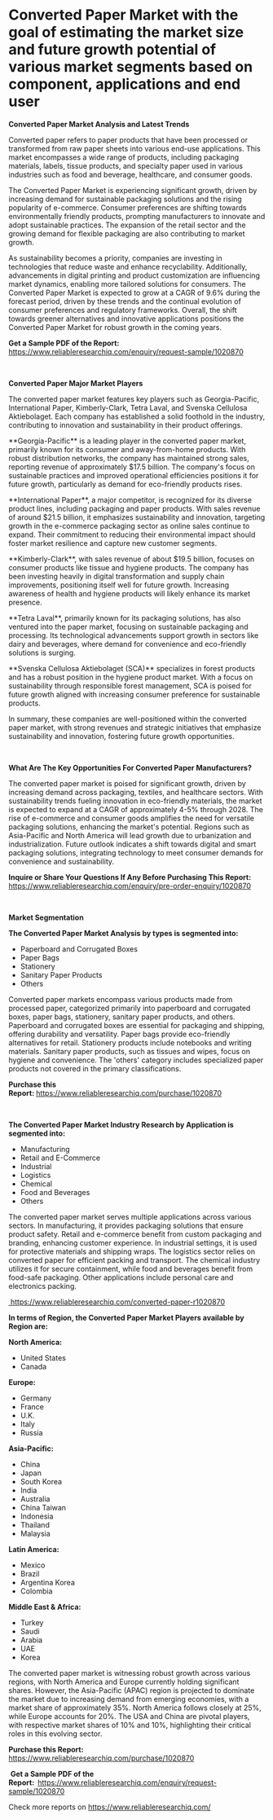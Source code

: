 <p><h1>Converted Paper Market with the goal of estimating the market size and future growth potential of various market segments based on component, applications and end user</h1></p><p><strong>Converted Paper Market Analysis and Latest Trends</strong></p>
<p><p>Converted paper refers to paper products that have been processed or transformed from raw paper sheets into various end-use applications. This market encompasses a wide range of products, including packaging materials, labels, tissue products, and specialty paper used in various industries such as food and beverage, healthcare, and consumer goods.</p><p>The Converted Paper Market is experiencing significant growth, driven by increasing demand for sustainable packaging solutions and the rising popularity of e-commerce. Consumer preferences are shifting towards environmentally friendly products, prompting manufacturers to innovate and adopt sustainable practices. The expansion of the retail sector and the growing demand for flexible packaging are also contributing to market growth.</p><p>As sustainability becomes a priority, companies are investing in technologies that reduce waste and enhance recyclability. Additionally, advancements in digital printing and product customization are influencing market dynamics, enabling more tailored solutions for consumers. The Converted Paper Market is expected to grow at a CAGR of 9.6% during the forecast period, driven by these trends and the continual evolution of consumer preferences and regulatory frameworks. Overall, the shift towards greener alternatives and innovative applications positions the Converted Paper Market for robust growth in the coming years.</p></p>
<p><strong>Get a Sample PDF of the Report:&nbsp;</strong> <a href="https://www.reliableresearchiq.com/enquiry/request-sample/1020870?utm_campaign=2212&utm_medium=2&utm_source=Github&utm_content=ia&utm_term=05042025&utm_id=converted-paper">https://www.reliableresearchiq.com/enquiry/request-sample/1020870</a></p>
<p>&nbsp;</p>
<p><strong>Converted Paper Major Market Players</strong></p>
<p><p>The converted paper market features key players such as Georgia-Pacific, International Paper, Kimberly-Clark, Tetra Laval, and Svenska Cellulosa Aktiebolaget. Each company has established a solid foothold in the industry, contributing to innovation and sustainability in their product offerings.</p><p>**Georgia-Pacific** is a leading player in the converted paper market, primarily known for its consumer and away-from-home products. With robust distribution networks, the company has maintained strong sales, reporting revenue of approximately $17.5 billion. The company's focus on sustainable practices and improved operational efficiencies positions it for future growth, particularly as demand for eco-friendly products rises.</p><p>**International Paper**, a major competitor, is recognized for its diverse product lines, including packaging and paper products. With sales revenue of around $21.5 billion, it emphasizes sustainability and innovation, targeting growth in the e-commerce packaging sector as online sales continue to expand. Their commitment to reducing their environmental impact should foster market resilience and capture new customer segments.</p><p>**Kimberly-Clark**, with sales revenue of about $19.5 billion, focuses on consumer products like tissue and hygiene products. The company has been investing heavily in digital transformation and supply chain improvements, positioning itself well for future growth. Increasing awareness of health and hygiene products will likely enhance its market presence.</p><p>**Tetra Laval**, primarily known for its packaging solutions, has also ventured into the paper market, focusing on sustainable packaging and processing. Its technological advancements support growth in sectors like dairy and beverages, where demand for convenience and eco-friendly solutions is surging.</p><p>**Svenska Cellulosa Aktiebolaget (SCA)** specializes in forest products and has a robust position in the hygiene product market. With a focus on sustainability through responsible forest management, SCA is poised for future growth aligned with increasing consumer preference for sustainable products.</p><p>In summary, these companies are well-positioned within the converted paper market, with strong revenues and strategic initiatives that emphasize sustainability and innovation, fostering future growth opportunities.</p></p>
<p>&nbsp;</p>
<p><strong>What Are The Key Opportunities For Converted Paper Manufacturers?</strong></p>
<p><p>The converted paper market is poised for significant growth, driven by increasing demand across packaging, textiles, and healthcare sectors. With sustainability trends fueling innovation in eco-friendly materials, the market is expected to expand at a CAGR of approximately 4-5% through 2028. The rise of e-commerce and consumer goods amplifies the need for versatile packaging solutions, enhancing the market's potential. Regions such as Asia-Pacific and North America will lead growth due to urbanization and industrialization. Future outlook indicates a shift towards digital and smart packaging solutions, integrating technology to meet consumer demands for convenience and sustainability.</p></p>
<p><strong>Inquire or Share Your Questions If Any Before Purchasing This Report:</strong> <a href="https://www.reliableresearchiq.com/enquiry/pre-order-enquiry/1020870?utm_campaign=2212&utm_medium=2&utm_source=Github&utm_content=ia&utm_term=05042025&utm_id=converted-paper">https://www.reliableresearchiq.com/enquiry/pre-order-enquiry/1020870</a></p>
<p>&nbsp;</p>
<p><strong>Market Segmentation</strong></p>
<p><strong>The Converted Paper Market Analysis by types is segmented into:</strong></p>
<p><ul><li>Paperboard and Corrugated Boxes</li><li>Paper Bags</li><li>Stationery</li><li>Sanitary Paper Products</li><li>Others</li></ul></p>
<p><p>Converted paper markets encompass various products made from processed paper, categorized primarily into paperboard and corrugated boxes, paper bags, stationery, sanitary paper products, and others. Paperboard and corrugated boxes are essential for packaging and shipping, offering durability and versatility. Paper bags provide eco-friendly alternatives for retail. Stationery products include notebooks and writing materials. Sanitary paper products, such as tissues and wipes, focus on hygiene and convenience. The 'others' category includes specialized paper products not covered in the primary classifications.</p></p>
<p><strong>Purchase this Report:&nbsp;</strong><a href="https://www.reliableresearchiq.com/purchase/1020870?utm_campaign=2212&utm_medium=2&utm_source=Github&utm_content=ia&utm_term=05042025&utm_id=converted-paper">https://www.reliableresearchiq.com/purchase/1020870</a></p>
<p>&nbsp;</p>
<p><strong>The Converted Paper Market Industry Research by Application is segmented into:</strong></p>
<p><ul><li>Manufacturing</li><li>Retail and E-Commerce</li><li>Industrial</li><li>Logistics</li><li>Chemical</li><li>Food and Beverages</li><li>Others</li></ul></p>
<p><p>The converted paper market serves multiple applications across various sectors. In manufacturing, it provides packaging solutions that ensure product safety. Retail and e-commerce benefit from custom packaging and branding, enhancing customer experience. In industrial settings, it is used for protective materials and shipping wraps. The logistics sector relies on converted paper for efficient packing and transport. The chemical industry utilizes it for secure containment, while food and beverages benefit from food-safe packaging. Other applications include personal care and electronics packing.</p></p>
<p><a href="https://www.reliableresearchiq.com/converted-paper-r1020870?utm_campaign=2212&utm_medium=2&utm_source=Github&utm_content=ia&utm_term=05042025&utm_id=converted-paper">&nbsp;https://www.reliableresearchiq.com/converted-paper-r1020870</a></p>
<p><strong>In terms of Region, the Converted Paper Market Players available by Region are:</strong></p>
<p>
    <p> <strong> North America: </strong>
        <ul>
            <li>United States</li>
            <li>Canada</li>
        </ul>
        </p> 
    <p> <strong> Europe: </strong>
        <ul>
            <li>Germany</li>
            <li>France</li>
            <li>U.K.</li>
            <li>Italy</li>
            <li>Russia</li>
        </ul>
        </p> 
    <p> <strong> Asia-Pacific: </strong>
        <ul>
            <li>China</li>
            <li>Japan</li>
            <li>South Korea</li>
            <li>India</li>
            <li>Australia</li>
            <li>China Taiwan</li>
            <li>Indonesia</li>
            <li>Thailand</li>
            <li>Malaysia</li>
        </ul>
        </p> 
    <p> <strong> Latin America: </strong>
        <ul>
            <li>Mexico</li>
            <li>Brazil</li>
            <li>Argentina Korea</li>
            <li>Colombia</li>
        </ul>
        </p> 
    <p> <strong> Middle East & Africa: </strong>
        <ul>
            <li>Turkey</li>
            <li>Saudi</li>
            <li>Arabia</li>
            <li>UAE</li>
            <li>Korea</li>
        </ul>
    </p>
    </p>
<p><p>The converted paper market is witnessing robust growth across various regions, with North America and Europe currently holding significant shares. However, the Asia-Pacific (APAC) region is projected to dominate the market due to increasing demand from emerging economies, with a market share of approximately 35%. North America follows closely at 25%, while Europe accounts for 20%. The USA and China are pivotal players, with respective market shares of 10% and 10%, highlighting their critical roles in this evolving sector.</p></p>
<p><strong>Purchase this Report: </strong><a href="https://www.reliableresearchiq.com/purchase/1020870?utm_campaign=2212&utm_medium=2&utm_source=Github&utm_content=ia&utm_term=05042025&utm_id=converted-paper">https://www.reliableresearchiq.com/purchase/1020870</a></p>
<p>&nbsp;<strong>Get a Sample PDF of the Report:&nbsp;&nbsp;</strong><a href="https://www.reliableresearchiq.com/enquiry/request-sample/1020870?utm_campaign=2212&utm_medium=2&utm_source=Github&utm_content=ia&utm_term=05042025&utm_id=converted-paper">https://www.reliableresearchiq.com/enquiry/request-sample/1020870</a></p>
<p><strong></strong></p>
<p>Check more reports on <a href="https://www.reliableresearchiq.com/?utm_campaign=2212&utm_medium=2&utm_source=Github&utm_content=ia&utm_term=05042025&utm_id=converted-paper">https://www.reliableresearchiq.com/</a></p>